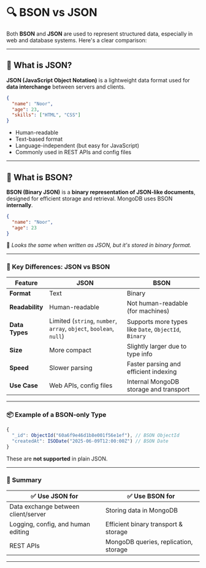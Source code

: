 # 🔍 BSON vs JSON

Both **BSON** and **JSON** are used to represent structured data, especially in web and database systems. Here's a clear comparison:

---

## 📘 What is JSON?

**JSON (JavaScript Object Notation)** is a lightweight data format used for **data interchange** between servers and clients.

```json
{
  "name": "Noor",
  "age": 23,
  "skills": ["HTML", "CSS"]
}
```

* Human-readable
* Text-based format
* Language-independent (but easy for JavaScript)
* Commonly used in REST APIs and config files

---

## 📗 What is BSON?

**BSON (Binary JSON)** is a **binary representation of JSON-like documents**, designed for efficient storage and retrieval. MongoDB uses BSON **internally**.

```json
{
  "name": "Noor",
  "age": 23
}
```

🔸 *Looks the same when written as JSON, but it's stored in binary format.*

---

### 🧩 Key Differences: JSON vs BSON

| Feature         | JSON                                                               | BSON                                                  |
| --------------- | ------------------------------------------------------------------ | ----------------------------------------------------- |
| **Format**      | Text                                                               | Binary                                                |
| **Readability** | Human-readable                                                     | Not human-readable (for machines)                     |
| **Data Types**  | Limited (`string`, `number`, `array`, `object`, `boolean`, `null`) | Supports more types like `Date`, `ObjectId`, `Binary` |
| **Size**        | More compact                                                       | Slightly larger due to type info                      |
| **Speed**       | Slower parsing                                                     | Faster parsing and efficient indexing                 |
| **Use Case**    | Web APIs, config files                                             | Internal MongoDB storage and transport                |

---

### 📦 Example of a BSON-only Type

```js
{
  "_id": ObjectId("60a6f9e46d1b8e001f56e1ef"), // BSON ObjectId
  "createdAt": ISODate("2025-06-09T12:00:00Z") // BSON Date
}
```

These are **not supported** in plain JSON.

---

### 📝 Summary

| ✅ Use JSON for                      | ✅ Use BSON for                        |
| ----------------------------------- | ------------------------------------- |
| Data exchange between client/server | Storing data in MongoDB               |
| Logging, config, and human editing  | Efficient binary transport & storage  |
| REST APIs                           | MongoDB queries, replication, storage |

---